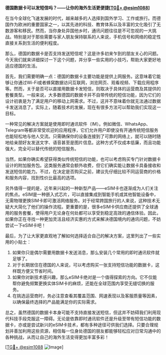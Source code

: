 **德国数据卡可以发短信吗？——让你的海外生活更便捷[[TG💪+ @esim1088](https://t.me/s/esim1088)]**

在当今全球化飞速发展的时代，越来越多的人选择到国外学习、工作或旅行。而德国作为欧洲的重要国家之一，以其先进的科技、教育体系以及丰富的文化吸引了无数游客和移民。然而，当你身处异国他乡时，通讯问题往往是不可忽视的一大挑战。特别是对于那些需要与家人朋友保持联系的人来说，手机信号和网络的稳定性直接关系到生活的便利程度。

那么，德国的数据卡是否支持发送短信呢？这是许多初来乍到的朋友关心的问题。今天我们就来详细探讨一下这个问题，并分享一些实用的小技巧，帮助大家更好地适应德国的生活。

首先，我们需要明确一点：德国的数据卡主要功能是提供上网服务。这意味着它能够让你通过Wi-Fi或者蜂窝数据访问互联网，浏览网页、观看视频、下载应用程序等。然而，关于是否可以直接用数据卡发短信，则取决于具体的运营商及其提供的套餐类型。一般来说，大多数德国的数据卡并不自带传统的短信功能，因为它们的设计初衷是为了满足用户的移动上网需求。不过，这并不意味着你就无法通过数据卡发送消息了。实际上，随着技术的发展，现在有很多方法可以帮助我们实现这一目标。

一种常见的解决方案就是使用即时通讯软件（IM）。例如微信、WhatsApp、Telegram等都非常受欢迎的应用程序，它们允许用户即使没有开通传统短信服务也能轻松地与他人交流。只需确保你的设备连接到了可靠的网络上，就可以随时随地给亲朋好友发送文字、语音甚至是图片信息。这种方式不仅成本低廉，而且功能强大，完全可以替代传统的短信服务。

当然，如果你确实希望获得类似传统短信的功能，也可以考虑购买专门针对数据卡设计的附加服务包。这类服务通常会额外收费，但它们确实能让数据卡具备接收和发送短信的能力。不过，在决定是否购买之前，建议先仔细比较不同运营商的价格和服务内容，找到性价比最高的选项。

另外值得一提的是，近年来兴起的一种新型产品——eSIM卡也逐渐成为人们关注的焦点。eSIM是一种嵌入式芯片，可以直接集成到智能手机或其他智能设备中，无需物理更换SIM卡即可激活网络服务。对于经常跨国旅行的人来说，这种技术无疑大大简化了他们的操作流程。更重要的是，很多eSIM卡供应商还提供了全球通用的服务套餐，使得用户无论身在何处都可以享受到稳定高效的通信体验。因此，如果你正在寻找一种更加灵活且经济实惠的方式来解决德国境内的通讯问题，不妨尝试一下eSIM卡吧！

最后，为了让大家更直观地了解如何选择适合自己的解决方案，这里列出了一些实用的小贴士：

1. 如果你只是偶尔需要用数据卡发送消息，那么安装几个常用的即时通讯软件就足够了。
2. 对于长期居住在德国的人来说，可以考虑购买一张支持短信功能的数据卡，这样既方便又节省时间。
3. 如果你对新技术感兴趣，那么eSIM卡绝对是一个值得探索的方向。它不仅能帮你避免频繁更换实体SIM卡的麻烦，还能在全球范围内享受无缝切换的服务。
4. 在挑选运营商时，务必注意查看其覆盖范围、网速表现以及客服质量等因素，以确保最终选择的产品能满足你的实际需求。

总之，虽然德国的数据卡本身可能不支持直接发送短信，但这并不妨碍我们利用现代科技手段克服这一障碍。无论是依靠即时通讯软件还是升级至带有短信功能的数据卡，亦或是尝试新兴的eSIM卡技术，都有多种途径可供我们选择。只要合理规划并善加利用这些资源，相信每一位身处德国的朋友都能够轻松应对日常沟通中的各种挑战，从而让自己的海外生活变得更加丰富多彩！

[[TG💪+ @esim1088](https://t.me/s/esim1088) ![Image](https://i.postimg.cc/4NQfJmqS/Snipaste-2025-05-13-00-14-12.png)]